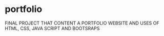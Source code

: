# portfolio
FINAL PROJECT THAT CONTENT A PORTFOLIO WEBSITE AND USES OF HTML, CSS, JAVA SCRIPT AND BOOTSRAPS
